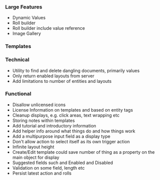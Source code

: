 ### Large Features

- Dynamic Values
- Roll builder
- Roll builder include value reference
- Image Gallery

### Templates

### Technical

- Utility to find and delete dangling documents, primarily values
- Only return enabled layouts from server
- Add limitations to number of entities and layouts

### Functional

- Disallow unlicensed icons
- License Information on templates and based on entity tags
- Cleanup displays, e.g. click areas, text wrapping etc
- Storing notes within templates
- Add tutorial and introductory information
- Add helper info around what things do and how things work
- Add a multipurpose input field as a display type
- Don't allow action to select itself as its own trigger action
- Infinite layout height
- Create/Edit template could save number of thing as a property on the main object for display
- Suggested fields such and Enabled and Disabled
- Validation on some field, length etc
- Persist latest action and rolls
